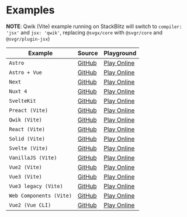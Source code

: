 # Examples

**NOTE**: Qwik (Vite) example running on StackBlitz will switch to `compiler: 'jsx'` and `jsx: 'qwik'`, replacing `@svgx/core` with `@svgr/core` and `@svgr/plugin-jsx`)

| Example                 | Source                                                                                      | Playground                                                                                                       |
|-------------------------|---------------------------------------------------------------------------------------------|------------------------------------------------------------------------------------------------------------------|
| `Astro`                 | [GitHub](https://github.com/unplugin/unplugin-icons/tree/main/examples/astro)               | [Play Online](https://stackblitz.com/fork/github/unplugin/unplugin-icons/tree/main/examples/astro)               |
| `Astro + Vue`           | [GitHub](https://github.com/unplugin/unplugin-icons/tree/main/examples/astro-vue)           | [Play Online](https://stackblitz.com/fork/github/unplugin/unplugin-icons/tree/main/examples/astro-vue)           |
| `Next`                  | [GitHub](https://github.com/unplugin/unplugin-icons/tree/main/examples/next)                | [Play Online](https://stackblitz.com/fork/github/unplugin/unplugin-icons/tree/main/examples/next)                |
| `Nuxt 4`                | [GitHub](https://github.com/unplugin/unplugin-icons/tree/main/examples/nuxt4)               | [Play Online](https://stackblitz.com/fork/github/unplugin/unplugin-icons/tree/main/examples/nuxt4)               |
| `SvelteKit`             | [GitHub](https://github.com/unplugin/unplugin-icons/tree/main/examples/sveltekit)           | [Play Online](https://stackblitz.com/fork/github/unplugin/unplugin-icons/tree/main/examples/sveltekit)           |
| `Preact (Vite)`         | [GitHub](https://github.com/unplugin/unplugin-icons/tree/main/examples/vite-preact)         | [Play Online](https://stackblitz.com/fork/github/unplugin/unplugin-icons/tree/main/examples/vite-preact)         |
| `Qwik (Vite)`           | [GitHub](https://github.com/unplugin/unplugin-icons/tree/main/examples/vite-qwik)           | [Play Online](https://stackblitz.com/fork/github/unplugin/unplugin-icons/tree/main/examples/vite-qwik)           |
| `React (Vite)`          | [GitHub](https://github.com/unplugin/unplugin-icons/tree/main/examples/vite-react)          | [Play Online](https://stackblitz.com/fork/github/unplugin/unplugin-icons/tree/main/examples/vite-react)          |
| `Solid (Vite)`          | [GitHub](https://github.com/unplugin/unplugin-icons/tree/main/examples/vite-solid)          | [Play Online](https://stackblitz.com/fork/github/unplugin/unplugin-icons/tree/main/examples/vite-solid)          |
| `Svelte (Vite)`         | [GitHub](https://github.com/unplugin/unplugin-icons/tree/main/examples/vite-svelte)         | [Play Online](https://stackblitz.com/fork/github/unplugin/unplugin-icons/tree/main/examples/vite-svelte)         |
| `VanillaJS (Vite)`      | [GitHub](https://github.com/unplugin/unplugin-icons/tree/main/examples/vite-vanilla)        | [Play Online](https://stackblitz.com/fork/github/unplugin/unplugin-icons/tree/main/examples/vite-vanilla)        |
| `Vue2 (Vite)`           | [GitHub](https://github.com/unplugin/unplugin-icons/tree/main/examples/vite-vue2)           | [Play Online](https://stackblitz.com/fork/github/unplugin/unplugin-icons/tree/main/examples/vite-vue2)           |
| `Vue3 (Vite)`           | [GitHub](https://github.com/unplugin/unplugin-icons/tree/main/examples/vite-vue3)           | [Play Online](https://stackblitz.com/fork/github/unplugin/unplugin-icons/tree/main/examples/vite-vue3)           |
| `Vue3 legacy (Vite)`    | [GitHub](https://github.com/unplugin/unplugin-icons/tree/main/examples/vite-vue3-legacy)    | [Play Online](https://stackblitz.com/fork/github/unplugin/unplugin-icons/tree/main/examples/vite-vue3-legacy)    |
| `Web Components (Vite)` | [GitHub](https://github.com/unplugin/unplugin-icons/tree/main/examples/vite-web-components) | [Play Online](https://stackblitz.com/fork/github/unplugin/unplugin-icons/tree/main/examples/vite-web-components) |
| `Vue2 (Vue CLI)`        | [GitHub](https://github.com/unplugin/unplugin-icons/tree/main/examples/vue-cli-vue2)        | [Play Online](https://stackblitz.com/fork/github/unplugin/unplugin-icons/tree/main/examples/vue-cli-vue2)        |
